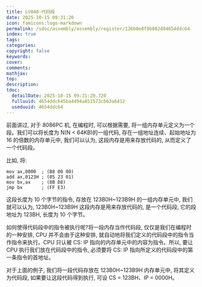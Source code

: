 ```yaml
---
title: LV040-代码段
date: 2025-10-15 09:31:20
icon: famicons:logo-markdown
permalink: /sdoc/assembly/assembly/register/126b0e8f9b802d04654ddc64
index: true
tags:
categories:
copyright: false
keywords:
cover:
comments:
mathjax:
top:
description:
tdoc:
  detailDate: 2025-10-15 09:31:20.720
  fulluuid: 4654ddc645ba4d94a851573cb63a6412
  useduuid: 4654ddc64
---
```


<!-- more -->

前面讲过, 对于 8086PC 机, 在编程时, 可以根据需要, 将一组内存单元定义为一个段。我们可以将长度为 N(N < 64KB)的一组代码, 存在一组地址连续、起始地址为 16 的倍数的内存单元中, 我们可以认为, 这段内存是用来存放代码的, 从而定义了一个代码段。

比如, 将:

```assembly
mov ax,0000  ; (B8 00 00)
add ax,0123H ; (05 23 01)
mov bx,ax    ; (8B D8)
jmp bx       ; (FF E3)
```

这段长度为 10 个字节的指令, 存放在 123B0H\~123B9H 的一组内存单元中, 我们就可以认为, 123B0H\~123B9H 这段内存是用来存放代码的, 是一个代码段, 它的段地址为 123BH, 长度为 10 个字节。

如何使得代码段中的指令被执行呢?将一段内存当作代码段, 仅仅是我们在编程时的一种安排, CPU 并不会由于这种安排, 就自动地将我们定义的代码段中的指令当作指令来执行。CPU 只认被 CS: IP 指向的内存单元中的内容为指令。所以, 要让 CPU 执行我们放在代码段中的指令, 必须要将 CS: IP 指向所定义的代码段中的第一条指令的首地址。

对于上面的例子, 我们将一段代码存放在 123B0H\~123B9H 内存单元中, 将其定义为代码段, 如果要让这段代码得到执行, 可设 CS = 123BH、IP = 0000H。
